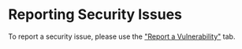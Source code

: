 # Reporting Security Issues

To report a security issue, please use the ["Report a Vulnerability"](https://github.com/avahi/avahi/security/advisories/new) tab.
